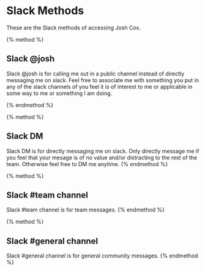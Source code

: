 # Slack Methods

These are the Slack methods of accessing Josh Cox.

{% method %}
## Slack @josh

Slack @josh is for calling me out in a public channel instead of directly messaging me on slack.  Feel free to associate me with something you put in any of the slack channels of you feel it is of interest to me or applicable in some way to me or something I am doing.

{% endmethod %}

{% method %}
## Slack DM

Slack DM is for directly messaging me on slack.  Only directly message
me if you feel that your mesage is of no value and/or distracting to the
rest of the team.  Otherwise feel free to DM me anytime.
{% endmethod %}

{% method %}
## Slack #team channel

Slack #team channel is for team messages.
{% endmethod %}

{% method %}
## Slack #general channel

Slack #general channel is for general community messages.
{% endmethod %}
